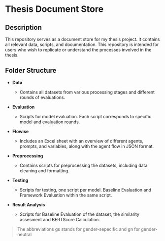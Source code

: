 # Thesis Document Store

## Description
This repository serves as a document store for my thesis project. It contains all relevant data, scripts, and documentation. This repository is intended for users who wish to replicate or understand the processes involved in the thesis.

## Folder Structure


- **Data**
  - Contains all datasets from various processing stages and different rounds of evaluations.

- **Evaluation**
  - Scripts for model evaluation. Each script corresponds to specific model and evaluation rounds.

- **Flowise**
  - Includes an Excel sheet with an overview of different agents, prompts, and variables, along with the agent flow in JSON format.

- **Preprocessing**
  - Contains scripts for preprocessing the datasets, including data cleaning and formatting.

- **Testing**
  - Scripts for testing, one script per model. Baseline Evaluation and Framework Evaluation within the same script. 

- **Result Analysis**
  - Scripts for Baseline Evaluation of the dataset, the similarity assesment and BERTScore Calculation.


> The abbreviations gs stands for gender-sepecific and gn for gender-neutral
